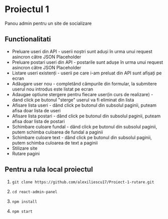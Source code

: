 # Proiectul 1

Panou admin pentru un site de socializare 

## Functionalitati

* Preluare useri din API - userii noștri sunt aduși în urma unui request asincron către JSON Placeholder
* Preluare postari useri din API - postarile sunt adușe în urma unui request asincron către JSON Placeholder
* Listare useri existenți - userii pe care i-am preluat din API sunt afișați pe ecran
* Adăugare user nou - completând câmpurile din formular, la submitere userul nou introdus este listat pe ecran
* Adaugae optiune stergere pentru fiecare user(in curs de realizare) - dand click pe butonul "sterge" userul va fi eliminat din lista
* Afisare lista useri - dând click pe butonul din subsolul paginii, puteam afisa doar lista de useri
* Afisare lista postari - dând click pe butonul din subsolul paginii, puteam afisa doar lista de postari
* Schimbare culoare fundal - dând click pe butonul din subsolul paginii, putem schimba culoarea de fundal a paginii
* Schimbare culoare text - dând click pe butonul din subsolul paginii, putem schimba culoarea de text a paginii
* Stilizare site
* Rutare pagini
## Pentru a rula local proiectul

1. `git clone https://github.com/alexiliescu17/Proiect-1-rutare.git`

2. `cd react-admin-panel`

3. `npm install`

4. `npm start`
